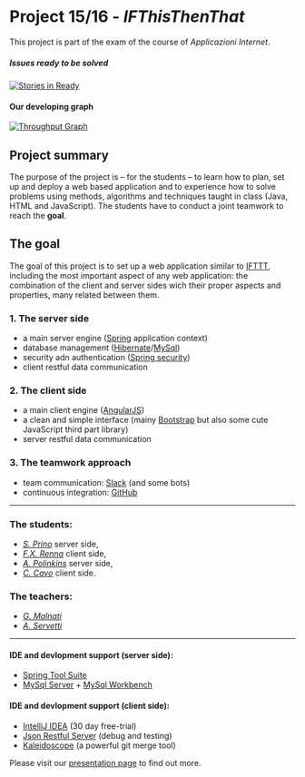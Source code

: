 
# Project 15/16 - _IFThisThenThat_
This project is part of the exam of the course of _Applicazioni Internet_.

##### Issues ready to be solved
[![Stories in Ready](https://badge.waffle.io/cristiano-c/progetto.png?label=ready&title=Ready)](https://waffle.io/cristiano-c/progetto)

#### Our developing graph
[![Throughput Graph](https://graphs.waffle.io/cristiano-c/progetto/throughput.svg)](https://waffle.io/cristiano-c/progetto/metrics/throughput)

## Project summary
The purpose of the  project is – for the students – to learn how to plan, set up and deploy a web based application and to experience how to solve problems using methods, algorithms and techniques taught in class (Java, HTML and JavaScript). The students have to conduct a joint teamwork to reach the **goal**.

## The **goal**
The goal of this project is to set up a web application similar to [IFTTT](https://ifttt.com/recipes), including the most important aspect of any web application: the combination of the client and server sides wich their proper aspects and properties, many related between them. 

### 1. The server side
  * a main server engine ([Spring](https://spring.io/tools) application context)
  * database management ([Hibernate](http://hibernate.org)/[MySql](https://www.mysql.it))
  * security adn authentication ([Spring security](https://spring.io/tools))
  * client restful data communication

### 2. The client side
  * a main client engine ([AngularJS](https://angularjs.org))
  * a clean and simple interface (mainy [Bootstrap](http://getbootstrap.com) but also some cute JavaScript third part library)
  * server restful data communication

### 3. The teamwork approach
  * team communication: [Slack](https://slack.com) (and some bots)
  * continuous integration: [GitHub](https://github.com)
 
***
 
### The students:
- [_S. Prino_](mailto:unknown-student@polito.it) server side,
- [_F.X. Renna_](mailto:g.s220351@studenti.polito.it) client side,
- [_A. Polinkins_](mailto:unknown-student@studenti.polito.it) server side,
- [_C. Cavo_](mailto:s231943@studenti.polito.it) client side.

### The teachers:
- [_G. Malnati_](mailto:g.malnati@polito.it)
- [_A. Servetti_](mailto:a.servetti@polito.it)

***

#### IDE and devlopment support (server side):
  * [Spring Tool Suite](https://spring.io/tools)
  * [MySql Server](https://dev.mysql.com/downloads/mysql/5.6.html) + [MySql Workbench](https://dev.mysql.com/downloads/workbench/)

#### IDE and devlopment support (client side):
  * [IntelliJ IDEA](https://www.jetbrains.com/idea/) (30 day free-trial)
  * [Json Restful Server](https://github.com/typicode/json-server) (debug and testing)
  * [Kaleidoscope](http://www.kaleidoscopeapp.com) (a powerful git merge tool)
  


Please visit our [presentation page](https://cristiano-c.github.io) to find out more.

